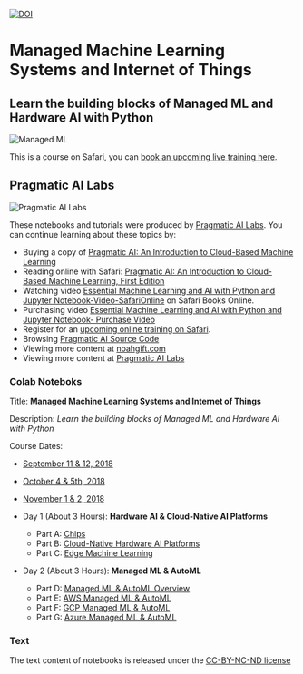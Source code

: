 [![DOI](https://zenodo.org/badge/142620918.svg)](https://zenodo.org/badge/latestdoi/142620918)
# Managed Machine Learning Systems and Internet of Things
## Learn the building blocks of Managed ML and Hardware AI with Python

![Managed ML](https://user-images.githubusercontent.com/58792/45260894-08e67a00-b3a8-11e8-941f-e539cb10f8e1.jpg)

This is a course on Safari, you can [book an upcoming live training here](https://www.safaribooksonline.com/search/?query=noah%20gift).

## Pragmatic AI Labs
![Pragmatic AI Labs](https://paiml.com/images/logo_with_slogan_white_background.png)

These notebooks and tutorials were produced by [Pragmatic AI Labs](https://paiml.com/).  You can continue learning about these topics by:

*   Buying a copy of [Pragmatic AI: An Introduction to Cloud-Based Machine Learning](http://www.informit.com/store/pragmatic-ai-an-introduction-to-cloud-based-machine-9780134863863)
*   Reading online with Safari:  [Pragmatic AI: An Introduction to Cloud-Based Machine Learning, First Edition](https://www.safaribooksonline.com/library/view/pragmatic-ai-an/9780134863924/)
*  Watching video [Essential Machine Learning and AI with Python and Jupyter Notebook-Video-SafariOnline](https://www.safaribooksonline.com/videos/essential-machine-learning/9780135261118) on Safari Books Online.
* Purchasing video [Essential Machine Learning and AI with Python and Jupyter Notebook- Purchase Video](http://www.informit.com/store/essential-machine-learning-and-ai-with-python-and-jupyter-9780135261095)
*   Register for an [upcoming online training on Safari](https://www.safaribooksonline.com/search/?query=noah%20gift).
*   Browsing [Pragmatic AI Source Code](https://github.com/noahgift/pragmaticai)
*   Viewing more content at [noahgift.com](https://noahgift.com/)
*   Viewing more content at [Pragmatic AI Labs](https://paiml.com/)

### Colab Noteboks

Title:  **Managed Machine Learning Systems and Internet of Things**

Description:  *Learn the building blocks of Managed ML and Hardware AI with Python*

Course Dates:

* [September 11 & 12, 2018](https://www.safaribooksonline.com/live-training/courses/managed-machine-learning-systems-and-internet-of-things/0636920208303/)
* [October 4 & 5th, 2018](https://www.safaribooksonline.com/live-training/courses/managed-machine-learning-systems-and-internet-of-things/0636920216605/)
* [November 1 & 2, 2018](https://www.safaribooksonline.com/live-training/courses/managed-machine-learning-systems-and-internet-of-things/0636920216667/)

* Day 1 (About 3 Hours):  **Hardware AI & Cloud-Native AI Platforms**

  - Part A:  [Chips](https://colab.research.google.com/drive/1fv3wJsTpAtTpLnNwz0rGTNcLLYO_3Vq7)
  - Part B:  [Cloud-Native Hardware AI Platforms](https://colab.research.google.com/drive/1KmBBSJTju3xgVzFuzGcfTlXMzJIDofH6)
  - Part C:  [Edge Machine Learning](https://colab.research.google.com/drive/1Q1UY2gK2qfx9aMPGEoRv7sqlzk7zbIJR)

* Day 2 (About 3 Hours):  **Managed ML & AutoML**

  - Part D: [Managed ML & AutoML Overview](https://colab.research.google.com/drive/13rfkBM5R3VBIv9Ci5gbUke_HFqIV9NvK)
  - Part E: [AWS Managed ML & AutoML](https://colab.research.google.com/drive/1vSjIfoPbekC6Y7IMioazgI7ZBK1exNfa)
  - Part F: [GCP Managed ML & AutoML](https://colab.research.google.com/drive/1wXCFKRtUj633zU0lnVfUy5qqRIXjLJR2)
  - Part G: [Azure Managed ML & AutoML](https://colab.research.google.com/drive/1Z2w-UgAUnHmfQxhZcgP6kkHE8dmloE8R)

### Text
The text content of notebooks is released under the [CC-BY-NC-ND license](https://github.com/noahgift/managed_ml_systems_and_iot/blob/master/license.md)
